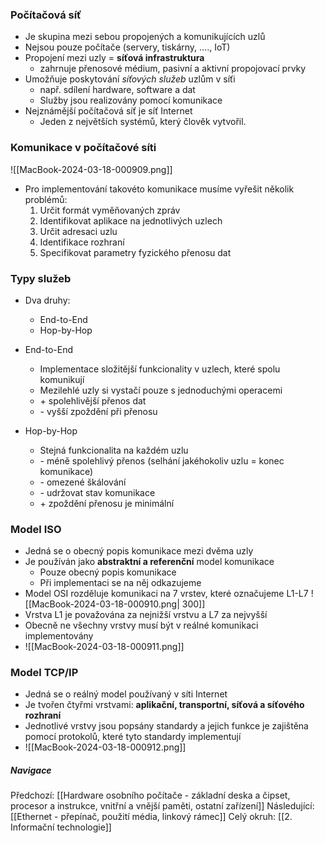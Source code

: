 ### Počítačová síť
- Je skupina mezi sebou propojených a komunikujících uzlů
- Nejsou pouze počítače (servery, tiskárny, ...., IoT)
- Propojení mezi uzly = **síťová infrastruktura**
	- zahrnuje přenosové médium, pasivní a aktivní propojovací prvky
- Umožňuje poskytování *síťových služeb* uzlům v síťi
	- např. sdílení hardware, software a dat
	- Služby jsou realizovány pomocí komunikace
- Nejznámější počítačová síť je síť Internet
	- Jeden z největších systémů, který člověk vytvořil.

### Komunikace v počítačové síti
![[MacBook-2024-03-18-000909.png]]
- Pro implementování takovéto komunikace musíme vyřešit několik problémů:
	1. Určit formát vyměňovaných zpráv
	2. Identifikovat aplikace na jednotlivých uzlech
	3. Určit adresaci uzlu
	4. Identifikace rozhraní
	5. Specifikovat parametry fyzického přenosu dat

### Typy služeb
- Dva druhy:
	- End-to-End
	- Hop-by-Hop

- End-to-End
	- Implementace složitější funkcionality v uzlech, které spolu komunikují
	- Mezilehlé uzly si vystačí pouze s jednoduchými operacemi
	- \+ spolehlivější přenos dat
	- \- vyšší zpoždění při přenosu
- Hop-by-Hop
	- Stejná funkcionalita na každém uzlu
	- \- méně spolehlivý přenos (selhání jakéhokoliv uzlu = konec komunikace)
	- \- omezené škálování
	- \- udržovat stav komunikace
	- \+ zpoždění přenosu je minimální

### Model ISO
- Jedná se o obecný popis komunikace mezi dvěma uzly
- Je používán jako **abstraktní a referenční** model komunikace
	- Pouze obecný popis komunikace
	- Při implementaci se na něj odkazujeme
- Model OSI rozděluje komunikaci na 7 vrstev, které označujeme L1-L7
  ![[MacBook-2024-03-18-000910.png| 300]]
- Vrstva L1 je považována za nejnižší vrstvu a L7 za nejvyšší
- Obecně ne všechny vrstvy musí být v reálné komunikaci implementovány
- ![[MacBook-2024-03-18-000911.png]]

### Model TCP/IP
- Jedná se o reálný model používaný v síti Internet
- Je tvořen čtyřmi vrstvami: **aplikační, transportní, síťová a síťového rozhraní**
- Jednotlivé vrstvy jsou popsány standardy a jejich funkce je zajištěna pomocí protokolů, které tyto standardy implementují
- ![[MacBook-2024-03-18-000912.png]]

##### Navigace
Předchozí:  [[Hardware osobního počítače - základní deska a čipset, procesor a instrukce, vnitřní a vnější paměti, ostatní zařízení]]
Následující: [[Ethernet - přepínač, použití média, linkový rámec]]
Celý okruh: [[2. Informační technologie]]